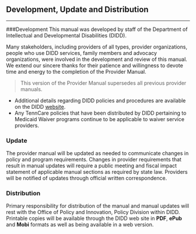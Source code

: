 ## Development, Update and Distribution

---

###Development 
This manual was developed by staff of the Department of Intellectual and Developmental Disabilities (DIDD). 

Many stakeholders, including providers of all types, provider organizations, people who use DIDD services, family members and advocacy organizations, were involved in the development and review of this manual. We extend our sincere thanks for their patience and willingness to devote time and energy to the completion of the Provider Manual. 


> This version of the Provider Manual supersedes all previous provider manuals. 

* Additional details regarding DIDD policies and procedures are available on the DIDD [website](http://tn.gov/didd). 
* Any TennCare policies that have been distributed by DIDD pertaining to Medicaid Waiver programs continue to be applicable to waiver service providers.


### Update
The provider manual will be updated as needed to communicate changes in policy and program requirements. Changes in provider requirements that result in manual updates will require a public meeting and fiscal impact statement of applicable manual sections as required by state law. Providers will be notified of updates through official written correspondence.

### Distribution
Primary responsibility for distribution of the manual and manual updates will rest with the Office of Policy and Innovation, Policy Division within DIDD. Printable copies will be available through the DIDD web site in **PDF**, **ePub** and **Mobi** formats as well as being available in a web version.